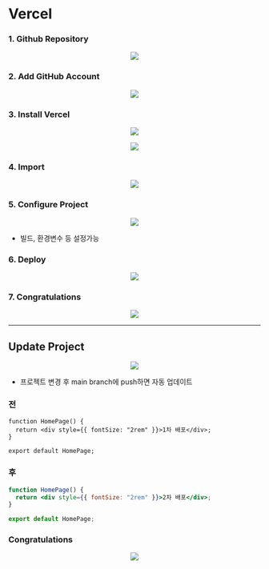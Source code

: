 # Vercel

### 1. Github Repository

<p align="center">
<img src="https://user-images.githubusercontent.com/91203029/224980443-0e20d84e-ebf2-4b7c-a7aa-e079ed174f22.png"/>
</p>

### 2. Add GitHub Account

<p align="center">
<img src="https://user-images.githubusercontent.com/91203029/224980532-3eb0c00b-2567-4fd8-b5a8-d2a5ac7c0383.png"/>
</p>

### 3. Install Vercel

<p align="center">
<img src="https://user-images.githubusercontent.com/91203029/224980590-626357a2-74d9-4dd9-b55b-9902daf3619a.png"/>
</p>

<p align="center">
<img src="https://user-images.githubusercontent.com/91203029/224980613-6aa416d5-5fdc-453a-891a-aa06fcd8bdd7.png"/>
</p>

### 4. Import

<p align="center">
<img src="https://user-images.githubusercontent.com/91203029/224980669-1610fbb8-ff23-490d-9de4-128dab54d035.png"/>
</p>

### 5. Configure Project

<p align="center">
<img src="https://user-images.githubusercontent.com/91203029/224980732-75387c59-7496-4fcc-93dc-dc31905fc06a.png"/>
</p>

- 빌드, 환경변수 등 설정가능

### 6. Deploy

<p align="center">
<img src="https://user-images.githubusercontent.com/91203029/224980783-307570e9-92fb-4a01-b989-7980af242fa6.png"/>
</p>

### 7. Congratulations

<p align="center">
<img src="https://user-images.githubusercontent.com/91203029/224980863-78b32f83-d647-471b-8e27-642f9b8a45cb.png"/>
</p>

---

## Update Project

<p align="center">
<img src="https://user-images.githubusercontent.com/91203029/224980960-99242b0a-8806-4acb-831d-cb5420cc5824.png"/>
</p>

- 프로젝트 변경 후 main branch에 push하면 자동 업데이트

### 전

```tsx
function HomePage() {
  return <div style={{ fontSize: "2rem" }}>1차 배포</div>;
}

export default HomePage;
```

### 후

```jsx
function HomePage() {
  return <div style={{ fontSize: "2rem" }}>2차 배포</div>;
}

export default HomePage;
```

### Congratulations

<p align="center">
<img src="https://user-images.githubusercontent.com/91203029/224981010-18cc71d1-43bc-44a1-ac94-8776597d5ee3.png"/>
</p>
